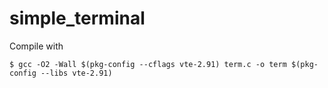 # simple_terminal

Compile with

    $ gcc -O2 -Wall $(pkg-config --cflags vte-2.91) term.c -o term $(pkg-config --libs vte-2.91)
